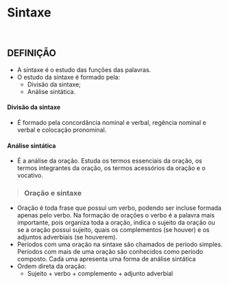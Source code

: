 # Sintaxe

<br>

## DEFINIÇÃO
* A sintaxe é o estudo das funções das palavras.
* O estudo da sintaxe é formado pela:
  - Divisão da sintaxe;
  - Análise sintática.

#### Divisão da sintaxe
* É formado pela concordância nominal e verbal, regência nominal e verbal e colocação pronominal.

#### Análise sintática
* É a análise da oração. Estuda os termos essenciais da oração, os termos integrantes da oração, os termos acessórios da oração e o vocativo.

> ### Oração e sintaxe
* Oração é toda frase que possui um verbo, podendo ser incluse formada apenas pelo verbo. Na formação de orações o verbo é a palavra mais importante, pois organiza toda a oração, indica o sujeito da oração ou se a oração possui sujeito, quais os complementos (se houver) e os adjuntos adverbiais (se houverem).
* Períodos com uma oração na sintaxe são chamados de período simples. Períodos com mais de uma oração são conhecidos como período composto. Cada uma apresenta uma forma de análise sintática
* Ordem direta da oração:
  - Sujeito + verbo + complemento + adjunto adverbial

